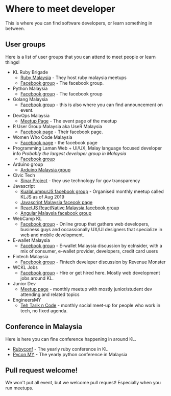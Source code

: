 # Where to meet developer

This is where you can find software developers, or learn something in between.

## User groups

Here is a list of user groups that you can attend to meet people or learn things!

* KL Ruby Brigade 
  * [Ruby Malaysia](https://www.meetup.com/ruby-malaysia/) - They host ruby malaysia meetups
  * [Facebook group](https://www.facebook.com/groups/klxrb/) - The facebook group.
* Python Malaysia
  * [Facebook group](https://www.facebook.com/groups/python.malaysia/) - The facebook group
* Golang Malaysia
  * [Facebook group](https://www.facebook.com/groups/mygolang/) - this is also where you can find announcement on event.
* DevOps Malaysia
  * [Meetup Page](https://www.meetup.com/DevOpsMalaysia/) - The event page of the meetup
* R User Group Malaysia aka UseR Malaysia
  * [Facebook page](https://www.facebook.com/groups/useRmalaysia/?ref=br_rs) - Their facebook page.
* Women Who Code Malaysia
  * [Facebook page](https://www.facebook.com/womenwhocodekl/?ref=br_rs) - the facebook page
* Programming Laman Web + UI/UX, Malay language focused developer info *Probably the largest developer group in Malaysia*
  * [Facebook group](https://www.facebook.com/groups/jomweb/)
* Arduino group
  * [Arduino Malaysia group](https://www.facebook.com/groups/arduinomalaysia/)
* Civic Tech
  * [Sinar Project](https://sinarproject.org) - they use technology for gov transparency
* Javascript
  * [KualaLumpurJS facebook group](https://www.facebook.com/groups/kualalumpurjs) - Organised monthly meetup called KLJS as of Aug 2019
  * [Javascript Malaysia faceook page](https://www.facebook.com/groups/javascript.my/)
  * [ReactJS ReactNative Malaysia facebook group](https://www.facebook.com/groups/766491493448337)
  * [Angular Malaysia facebook group](https://www.facebook.com/groups/959601730804414)
* WebCamp KL
  * [Facebook group](https://www.facebook.com/groups/webcamp/) - Online group that gathers web developers, business guys and occassionally UX/UI designers that specialize in web and mobile development.
* E-wallet Malaysia
  * [Facebook group](https://www.facebook.com/groups/ewalletmalaysia) - E-wallet Malaysia discussion by ecInsider, with a mix of consumer, e-wallet provider, developers, credit card users
* Fintech Malaysia
  * [Facebook group](https://www.facebook.com/groups/1952619934822050) - Fintech develeper discussion by Revenue Monster
* WCKL Jobs
  * [Facebook group](https://www.facebook.com/groups/wckljobs/) - Hire or get hired here. Mostly web development jobs around KL.
* Junior Dev 
  * [Meetup page](https://www.meetup.com/Junior-Developers-Malaysia/) - monthly meetup with mostly junior/student dev attending and related topics 
* EngineersMY 
  * [Teh Tarik n Code](https://tehtarik-n-code.github.io/) - monthly social meet-up for people who work in tech, no fixed agenda. 

## Conference in Malaysia

Here is here you can fine conference happening in around KL.

* [Rubyconf](http://rubyconf.my/) - The yearly ruby conference in KL
* [Pycon MY](http://www.pycon.my/) - The yearly python conference in Malaysia

## Pull request welcome!

We won't put all event, but we welcome pull request! Especially when you run meetups. 
